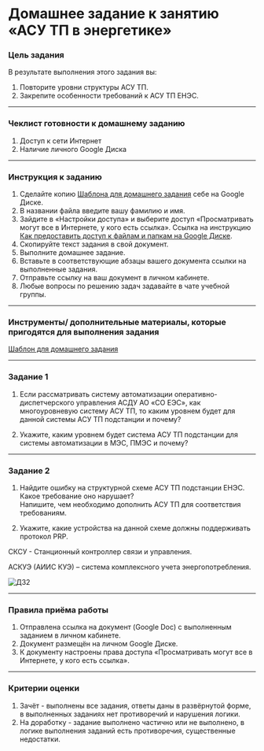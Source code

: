 # Домашнее задание к занятию «АСУ ТП в энергетике»

### Цель задания

В результате выполнения этого задания вы:

1. Повторите уровни структуры АСУ ТП.   
2. Закрепите особенности требований к АСУ ТП ЕНЭС.

------

### Чеклист готовности к домашнему заданию

1. Доступ к сети Интернет
2. Наличие личного Google Диска

------

### Инструкция к заданию

1. Сделайте копию [Шаблона для домашнего задания](https://docs.google.com/document/d/169_WhRx-B95S-GHupK8SiHT2SAUmT3sRNTsMKA_HQMg/edit?usp=sharing) себе на Google Диске.
2. В названии файла введите вашу фамилию и имя.
3. Зайдите в «Настройки доступа» и выберите доступ «Просматривать могут все в Интернете, у кого есть ссылка». Ссылка на инструкцию [Как предоставить доступ к файлам и папкам на Google Диске](https://support.google.com/docs/answer/2494822?hl=ru&co=GENIE.Platform%3DDesktop).
4. Скопируйте текст задания в свой документ.
5. Выполните домашнее задание.
6. Вставьте в соответствующие абзацы вашего документа ссылки на выполненные задания.
7. Отправьте ссылку на ваш документ в личном кабинете.
8. Любые вопросы по решению задач задавайте в чате учебной группы.

------

### Инструменты/ дополнительные материалы, которые пригодятся для выполнения задания

[Шаблон для домашнего задания](https://docs.google.com/document/d/169_WhRx-B95S-GHupK8SiHT2SAUmT3sRNTsMKA_HQMg/edit?usp=sharing)

------

### Задание 1

1. Если рассматривать систему автоматизации оперативно-диспетчерского управления АСДУ АО «СО ЕЭС», как многоуровневую систему АСУ ТП, то каким уровнем будет для данной системы АСУ ТП подстанции и почему?  

2. Укажите, каким уровнем будет система АСУ ТП подстанции для системы автоматизации в МЭС, ПМЭС и почему?

------

### Задание 2

1. Найдите ошибку на структурной схеме АСУ ТП подстанции ЕНЭС.  
Какое требование оно нарушает?  
Напишите, чем необходимо дополнить АСУ ТП для соответствия требованиям.  

2. Укажите, какие устройства на данной схеме должны поддерживать протокол PRP. 

СКСУ - Станционный контроллер связи и управления.

АСКУЭ (АИИС КУЭ) – система комплексного учета энергопотребления.

![ДЗ2](https://user-images.githubusercontent.com/96433973/196229004-0c8c1f7c-92e2-449e-9bd3-08840e078fef.JPG)

------

### Правила приёма работы

1. Отправлена ссылка на документ (Google Doc) с выполненным заданием в личном кабинете.
2. Документ размещён на личном Google Диске.
3. К документу настроены права доступа «Просматривать могут все в Интернете, у кого есть ссылка».

------

### Критерии оценки

1. Зачёт - выполнены все задания, ответы даны в развёрнутой форме, в выполненных заданиях нет противоречий и нарушения логики.
2. На доработку - задание выполнено частично или не выполнено, в логике выполнения заданий есть противоречия, существенные недостатки.
